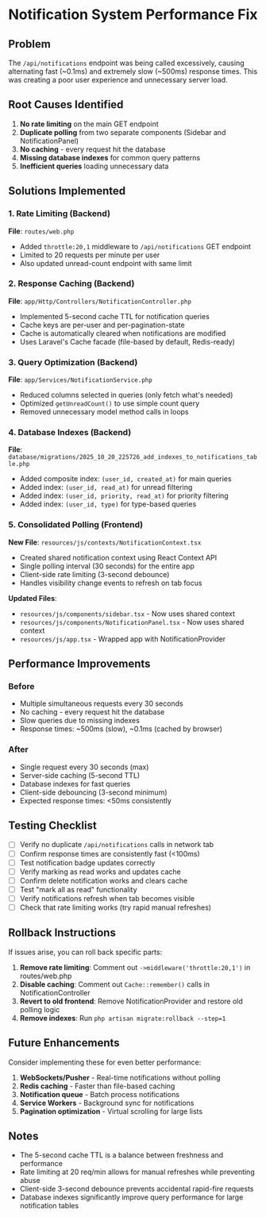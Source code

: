 # Notification System Performance Fix

## Problem
The `/api/notifications` endpoint was being called excessively, causing alternating fast (~0.1ms) and extremely slow (~500ms) response times. This was creating a poor user experience and unnecessary server load.

## Root Causes Identified
1. **No rate limiting** on the main GET endpoint
2. **Duplicate polling** from two separate components (Sidebar and NotificationPanel)
3. **No caching** - every request hit the database
4. **Missing database indexes** for common query patterns
5. **Inefficient queries** loading unnecessary data

## Solutions Implemented

### 1. Rate Limiting (Backend)
**File**: `routes/web.php`
- Added `throttle:20,1` middleware to `/api/notifications` GET endpoint
- Limited to 20 requests per minute per user
- Also updated unread-count endpoint with same limit

### 2. Response Caching (Backend)
**File**: `app/Http/Controllers/NotificationController.php`
- Implemented 5-second cache TTL for notification queries
- Cache keys are per-user and per-pagination-state
- Cache is automatically cleared when notifications are modified
- Uses Laravel's Cache facade (file-based by default, Redis-ready)

### 3. Query Optimization (Backend)
**File**: `app/Services/NotificationService.php`
- Reduced columns selected in queries (only fetch what's needed)
- Optimized `getUnreadCount()` to use simple count query
- Removed unnecessary model method calls in loops

### 4. Database Indexes (Backend)
**File**: `database/migrations/2025_10_20_225726_add_indexes_to_notifications_table.php`
- Added composite index: `(user_id, created_at)` for main queries
- Added index: `(user_id, read_at)` for unread filtering
- Added index: `(user_id, priority, read_at)` for priority filtering
- Added index: `(user_id, type)` for type-based queries

### 5. Consolidated Polling (Frontend)
**New File**: `resources/js/contexts/NotificationContext.tsx`
- Created shared notification context using React Context API
- Single polling interval (30 seconds) for the entire app
- Client-side rate limiting (3-second debounce)
- Handles visibility change events to refresh on tab focus

**Updated Files**: 
- `resources/js/components/sidebar.tsx` - Now uses shared context
- `resources/js/components/NotificationPanel.tsx` - Now uses shared context
- `resources/js/app.tsx` - Wrapped app with NotificationProvider

## Performance Improvements

### Before
- Multiple simultaneous requests every 30 seconds
- No caching - every request hit the database
- Slow queries due to missing indexes
- Response times: ~500ms (slow), ~0.1ms (cached by browser)

### After
- Single request every 30 seconds (max)
- Server-side caching (5-second TTL)
- Database indexes for fast queries
- Client-side debouncing (3-second minimum)
- Expected response times: <50ms consistently

## Testing Checklist
- [ ] Verify no duplicate `/api/notifications` calls in network tab
- [ ] Confirm response times are consistently fast (<100ms)
- [ ] Test notification badge updates correctly
- [ ] Verify marking as read works and updates cache
- [ ] Confirm delete notification works and clears cache
- [ ] Test "mark all as read" functionality
- [ ] Verify notifications refresh when tab becomes visible
- [ ] Check that rate limiting works (try rapid manual refreshes)

## Rollback Instructions
If issues arise, you can roll back specific parts:

1. **Remove rate limiting**: Comment out `->middleware('throttle:20,1')` in routes/web.php
2. **Disable caching**: Comment out `Cache::remember()` calls in NotificationController
3. **Revert to old frontend**: Remove NotificationProvider and restore old polling logic
4. **Remove indexes**: Run `php artisan migrate:rollback --step=1`

## Future Enhancements
Consider implementing these for even better performance:
1. **WebSockets/Pusher** - Real-time notifications without polling
2. **Redis caching** - Faster than file-based caching
3. **Notification queue** - Batch process notifications
4. **Service Workers** - Background sync for notifications
5. **Pagination optimization** - Virtual scrolling for large lists

## Notes
- The 5-second cache TTL is a balance between freshness and performance
- Rate limiting at 20 req/min allows for manual refreshes while preventing abuse
- Client-side 3-second debounce prevents accidental rapid-fire requests
- Database indexes significantly improve query performance for large notification tables
